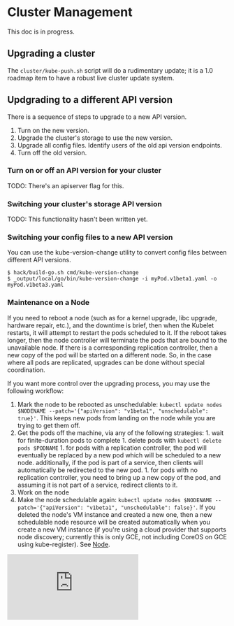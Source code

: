 # Cluster Management

This doc is in progress.

## Upgrading a cluster

The `cluster/kube-push.sh` script will do a rudimentary update; it is a 1.0 roadmap item to have a robust live cluster update system.

## Updgrading to a different API version

There is a sequence of steps to upgrade to a new API version.

1. Turn on the new version.
2. Upgrade the cluster's storage to use the new version.
3. Upgrade all config files. Identify users of the old api version endpoints.
3. Turn off the old version.

### Turn on or off an API version for your cluster

TODO: There's an apiserver flag for this.

### Switching your cluster's storage API version

TODO: This functionality hasn't been written yet.

### Switching your config files to a new API version

You can use the kube-version-change utility to convert config files between different API versions.

```
$ hack/build-go.sh cmd/kube-version-change
$ _output/local/go/bin/kube-version-change -i myPod.v1beta1.yaml -o myPod.v1beta3.yaml
```

### Maintenance on a Node

If you need to reboot a node (such as for a kernel upgrade, libc upgrade, hardware repair, etc.), and the downtime is
brief, then when the Kubelet restarts, it will attempt to restart the pods scheduled to it.  If the reboot takes longer,
then the node controller will terminate the pods that are bound to the unavailable node.  If there is a corresponding
replication controller, then a new copy of the pod will be started on a different node.  So, in the case where all
pods are replicated, upgrades can be done without special coordination.

If you want more control over the upgrading process, you may use the following workflow:
  1. Mark the node to be rebooted as unschedulable:
    `kubectl update nodes $NODENAME --patch='{"apiVersion": "v1beta1", "unschedulable": true}'`. 
    This keeps new pods from landing on the node while you are trying to get them off.
  1. Get the pods off the machine, via any of the following strategies:
    1. wait for finite-duration pods to complete
    1. delete pods with `kubectl delete pods $PODNAME`
    1. for pods with a replication controller, the pod will eventually be replaced by a new pod which will be scheduled to a new node. additionally, if the pod is part of a service, then clients will automatically be redirected to the new pod.
    1. for pods with no replication controller, you need to bring up a new copy of the pod, and assuming it is not part of a service, redirect clients to it.
  1. Work on the node
  1. Make the node schedulable again:
    `kubectl update nodes $NODENAME --patch='{"apiVersion": "v1beta1", "unschedulable": false}'`.
    If you deleted the node's VM instance and created a new one, then a new schedulable node resource will
    be created automatically when you create a new VM instance (if you're using a cloud provider that supports
    node discovery; currently this is only GCE, not including CoreOS on GCE using kube-register). See [Node](node.md).


[![Analytics](https://kubernetes-site.appspot.com/UA-36037335-10/GitHub/docs/cluster_management.md?pixel)]()
